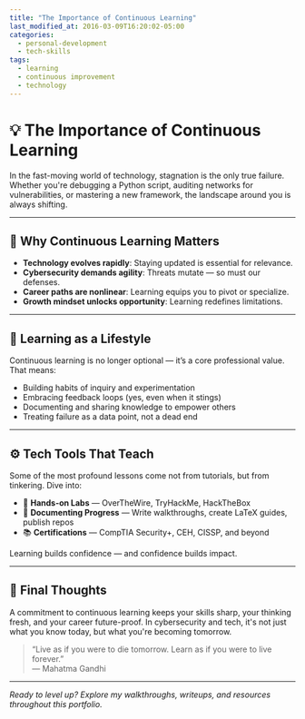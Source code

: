 ```yaml
---
title: "The Importance of Continuous Learning"
last_modified_at: 2016-03-09T16:20:02-05:00
categories:
  - personal-development
  - tech-skills
tags:
  - learning
  - continuous improvement
  - technology
---
```


# 💡 The Importance of Continuous Learning

In the fast-moving world of technology, stagnation is the only true failure. Whether you're debugging a Python script, auditing networks for vulnerabilities, or mastering a new framework, the landscape around you is always shifting.

---

## 🔄 Why Continuous Learning Matters

- **Technology evolves rapidly**: Staying updated is essential for relevance.
- **Cybersecurity demands agility**: Threats mutate — so must our defenses.
- **Career paths are nonlinear**: Learning equips you to pivot or specialize.
- **Growth mindset unlocks opportunity**: Learning redefines limitations.

---

## 🧠 Learning as a Lifestyle

Continuous learning is no longer optional — it’s a core professional value. That means:

- Building habits of inquiry and experimentation
- Embracing feedback loops (yes, even when it stings)
- Documenting and sharing knowledge to empower others
- Treating failure as a data point, not a dead end

---

## ⚙️ Tech Tools That Teach

Some of the most profound lessons come not from tutorials, but from tinkering. Dive into:

- 🧪 **Hands-on Labs** — OverTheWire, TryHackMe, HackTheBox
- 📜 **Documenting Progress** — Write walkthroughs, create LaTeX guides, publish repos
- 📚 **Certifications** — CompTIA Security+, CEH, CISSP, and beyond

Learning builds confidence — and confidence builds impact.

---

## 🚀 Final Thoughts

A commitment to continuous learning keeps your skills sharp, your thinking fresh, and your career future-proof. In cybersecurity and tech, it's not just what you know today, but what you're becoming tomorrow.

> “Live as if you were to die tomorrow. Learn as if you were to live forever.”  
> — Mahatma Gandhi

---

_Ready to level up? Explore my walkthroughs, writeups, and resources throughout this portfolio._